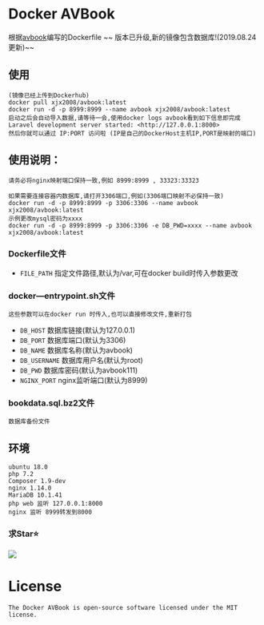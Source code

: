 # Docker AVBook
根据[avbook](https://github.com/guyueyingmu/avbook)编写的Dockerfile
~~ 版本已升级,新的镜像包含数据库!(2019.08.24更新)~~
## 使用
    (镜像已经上传到Dockerhub)
    docker pull xjx2008/avbook:latest
    docker run -d -p 8999:8999 --name avbook xjx2008/avbook:latest
    启动之后会自动导入数据,请等待一会,使用docker logs avbook看到如下信息即完成
    Laravel development server started: <http://127.0.0.1:8000>
    然后你就可以通过 IP:PORT 访问啦 (IP是自己的DockerHost主机IP,PORT是映射的端口)
## 使用说明：
    请务必将nginx映射端口保持一致,例如 8999:8999 , 33323:33323
    
    如果需要连接容器内数据库,请打开3306端口,例如(3306端口映射不必保持一致)
    docker run -d -p 8999:8999 -p 3306:3306 --name avbook xjx2008/avbook:latest
    示例更改mysql密码为xxxx
    docker run -d -p 8999:8999 -p 3306:3306 -e DB_PWD=xxxx --name avbook xjx2008/avbook:latest
### Dockerfile文件
* `FILE_PATH` 指定文件路径,默认为/var,可在docker build时传入参数更改
### docker—entrypoint.sh文件
    这些参数可以在docker run 时传入,也可以直接修改文件,重新打包
* `DB_HOST` 数据库链接(默认为127.0.0.1)
* `DB_PORT` 数据库端口(默认为3306)
* `DB_NAME` 数据库名称(默认为avbook)
* `DB_USERNAME` 数据库用户名(默认为root)
* `DB_PWD` 数据库密码(默认为avbook111)
* `NGINX_PORT` nginx监听端口(默认为8999)
### bookdata.sql.bz2文件
    数据库备份文件
## 环境
    ubuntu 18.0
    php 7.2
    Composer 1.9-dev
    nginx 1.14.0
    MariaDB 10.1.41
    php web 监听 127.0.0.1:8000
    nginx 监听 8999转发到8000
### 求Star⭐
![](http://i1.hoopchina.com.cn/hupuapp/bbs/72953558009175/thread_72953558009175_20190805114814_s_31983_o_w_440_h_440_37592.jpg?x-oss-process=image/resize,w_365/format,jpg)
# License
    The Docker AVBook is open-source software licensed under the MIT license.
